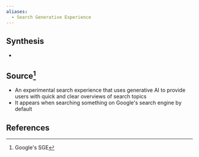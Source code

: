 ```yaml
---
aliases:
  - Search Generative Experience
---
```

## Synthesis
- 
## Source[^1]
- An experimental search experience that uses generative AI to provide users with quick and clear overviews of search topics
- It appears when searching something on Google's search engine by default
## References
[^1]: Google's SGE